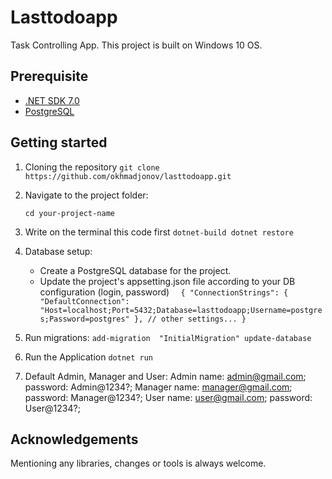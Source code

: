 # Lasttodoapp
Task Controlling App.
This project is built on Windows 10 OS.

## Prerequisite
- [.NET SDK 7.0](https://dotnet.microsoft.com/download)
- [PostgreSQL](https://www.postgresql.org/download/)

## Getting started
1. Cloning the repository
   `` git clone https://github.com/okhmadjonov/lasttodoapp.git ``

2. Navigate to the project folder:

   `` cd your-project-name ``
3.  Write on the terminal this code first
   `` dotnet-build
      dotnet restore ``

4. Database setup:
   - Create a PostgreSQL database for the project.
   - Update  the project's appsetting.json file according to your DB configuration (login, password)
     ``   {
          "ConnectionStrings": {
            "DefaultConnection": "Host=localhost;Port=5432;Database=lasttodoapp;Username=postgres;Password=postgres"
          },
          // other settings...
        }  ``
5. Run migrations:
   `` add-migration  "InitialMigration"
      update-database
   ``
6. Run the Application
   `` dotnet run ``

7.  Default Admin, Manager and User:
       Admin 
        name: admin@gmail.com; 
        password: Admin@1234?;
    Manager 
        name: manager@gmail.com; 
        password: Manager@1234?;
    User 
        name: user@gmail.com;
        password: User@1234?;


## Acknowledgements
  Mentioning any libraries, changes or tools is always welcome.
